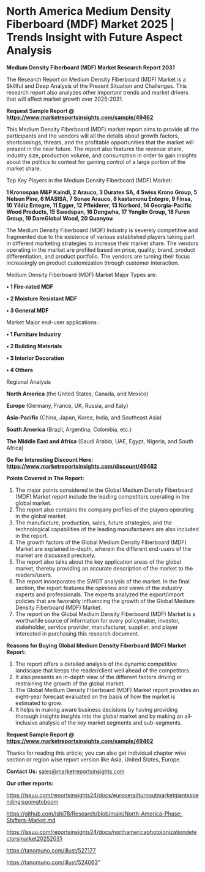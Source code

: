 # North America Medium Density Fiberboard (MDF) Market 2025 | Trends Insight with Future Aspect Analysis

<strong>Medium Density Fiberboard (MDF) Market Research Report 2031</strong>

The Research Report on Medium Density Fiberboard (MDF) Market is a Skillful and Deep Analysis of the Present Situation and Challenges. This research report also analyzes other important trends and market drivers that will affect market growth over 2025-2031.

<strong>Request Sample Report @ <a href=https://www.marketreportsinsights.com/sample/49462>https://www.marketreportsinsights.com/sample/49462</a></strong>

This Medium Density Fiberboard (MDF) market report aims to provide all the participants and the vendors will all the details about growth factors, shortcomings, threats, and the profitable opportunities that the market will present in the near future. The report also features the revenue share, industry size, production volume, and consumption in order to gain insights about the politics to contest for gaining control of a large portion of the market share.

Top Key Players in the Medium Density Fiberboard (MDF) Market:

<strong>1 Kronospan M&P Kaindl, 2 Arauco, 3 Duratex SA, 4 Swiss Krono Group, 5 Nelson Pine, 6 MASISA, 7 Sonae Arauco, 8 kastamonu Entegre, 9 Finsa, 10 Yildiz Entegre, 11 Egger, 12 Pfleiderer, 13 Norbord, 14 Georgia-Pacific Wood Products, 15 Swedspan, 16 Dongwha, 17 Yonglin Group, 18 Furen Group, 19 DareGlobal Wood, 20 Quanyou</strong>

The Medium Density Fiberboard (MDF) Industry is severely competitive and fragmented due to the existence of various established players taking part in different marketing strategies to increase their market share. The vendors operating in the market are profiled based on price, quality, brand, product differentiation, and product portfolio. The vendors are turning their focus increasingly on product customization through customer interaction.

Medium Density Fiberboard (MDF) Market Major Types are:

<strong>•  1 Fire-rated MDF

•  2 Moisture Resistant MDF

•  3 General MDF</strong>

Market Major end-user applications :

<strong>•  1 Furniture Industry

•  2 Building Materials

•  3 Interior Decoration

•  4 Others</strong>

Regional Analysis

</u><strong><b>North America</b></strong> (the United States, Canada, and Mexico)

<strong><b>Europe </b></strong>(Germany, France, UK, Russia, and Italy)

<strong><b>Asia-Pacific</b></strong> (China, Japan, Korea, India, and Southeast Asia)

<strong><b>South America</b></strong> (Brazil, Argentina, Colombia, etc.)

<strong><b>The Middle East and Africa</b></strong> (Saudi Arabia, UAE, Egypt, Nigeria, and South Africa)

<strong>Go For Interesting Discount Here: <a href=https://www.marketreportsinsights.com/discount/49462>https://www.marketreportsinsights.com/discount/49462</a></strong>

<strong>Points Covered in The Report:</strong>
<ol>
  <li>The major points considered in the Global Medium Density Fiberboard (MDF) Market report include the leading competitors operating in the global market.</li>
  <li>The report also contains the company profiles of the players operating in the global market.</li>
  <li>The manufacture, production, sales, future strategies, and the technological capabilities of the leading manufacturers are also included in the report.</li>
  <li>The growth factors of the Global Medium Density Fiberboard (MDF) Market are explained in-depth, wherein the different end-users of the market are discussed precisely.</li>
  <li>The report also talks about the key application areas of the global market, thereby providing an accurate description of the market to the readers/users.</li>
  <li>The report incorporates the SWOT analysis of the market. In the final section, the report features the opinions and views of the industry experts and professionals. The experts analyzed the export/import policies that are favorably influencing the growth of the Global Medium Density Fiberboard (MDF) Market.</li>
  <li>The report on the Global Medium Density Fiberboard (MDF) Market is a worthwhile source of information for every policymaker, investor, stakeholder, service provider, manufacturer, supplier, and player interested in purchasing this research document.</li>
</ol>
<strong>Reasons for Buying Global Medium Density Fiberboard (MDF) Market Report:</strong>

<ol>
  <li>The report offers a detailed analysis of the dynamic competitive landscape that keeps the reader/client well ahead of the competitors.</li>
  <li>It also presents an in-depth view of the different factors driving or restraining the growth of the global market.</li>
  <li>The Global Medium Density Fiberboard (MDF) Market report provides an eight-year forecast evaluated on the basis of how the market is estimated to grow.</li>
  <li>It helps in making aware business decisions by having providing thorough insights insights into the global market and by making an all-inclusive analysis of the key market segments and sub-segments.</li>
</ol>
<strong>Request Sample Report @ <a href=https://www.marketreportsinsights.com/sample/49462>https://www.marketreportsinsights.com/sample/49462</a></strong>


Thanks for reading this article; you can also get individual chapter wise section or region wise report version like Asia, United States, Europe.

<strong>Contact Us:</strong>
sales@marketreportsinsights.com

<strong>Our other reports:</strong>

<a href=https://issuu.com/reportsinsights24/docs/europerailturnoutmarketgiantsspendingisgoingtoboom>https://issuu.com/reportsinsights24/docs/europerailturnoutmarketgiantsspendingisgoingtoboom</a>

<a href=https://github.com/Ishi78/Research/blob/main/North-America-Phase-Shifters-Market.md>https://github.com/Ishi78/Research/blob/main/North-America-Phase-Shifters-Market.md</a>

<a href=https://issuu.com/reportsinsights24/docs/northamericaphotoionizationdetectorsmarket20252031>https://issuu.com/reportsinsights24/docs/northamericaphotoionizationdetectorsmarket20252031</a>

<a href=https://tanomuno.com/illust/527177>https://tanomuno.com/illust/527177</a>

<a href=https://tanomuno.com/illust/524063>https://tanomuno.com/illust/524063</a>"
